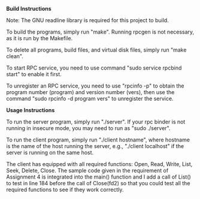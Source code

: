 **Build Instructions**

Note: The GNU readline library is required for this project to build.

To build the programs, simply run "make".  Running rpcgen is not necessary, as it is run by the Makefile.

To delete all programs, build files, and virtual disk files, simply run "make clean".

To start RPC service, you need to use command "sudo service rpcbind start" to enable it first.

To unregister an RPC service, you need to use "rpcinfo -p" to obtain the program number (program) and version number (vers), then use the command "sudo rpcinfo -d program vers" to unregister the service.

**Usage Instructions**

To run the server program, simply run "./server".  If your rpc binder is not running in insecure mode, you may need to run as "sudo ./server".

To run the client program, simply run "./client hostname", where hostname is the name of the host running the server, e.g., "./client localhost" if the server is running on the same host.

The client has equipped with all required functions: Open, Read, Write, List, Seek, Delete, Close. The sample code given in the requirement of Assignment 4 is integrated into the main() function and I add a call of List() to test in line 184 before the call of Close(fd2) so that you could test all the required functions to see if they work correctly.
